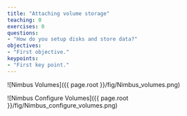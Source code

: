 ```yaml
---
title: "Attaching volume storage"
teaching: 0
exercises: 0
questions:
- "How do you setup disks and store data?"
objectives:
- "First objective."
keypoints:
- "First key point."
---
```

![Nimbus Volumes]({{ page.root }}/fig/Nimbus_volumes.png)

![Nimbus Configure Volumes]({{ page.root }}/fig/Nimbus_configure_volumes.png)
